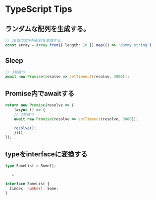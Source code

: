 # TypeScript Tips


## ランダムな配列を生成する。

```typescript
// 10個の文字列配列を生成する。
const array = Array.from({ length: 10 }).map(() => 'dummy string')
```

## Sleep

```typescript
// 3秒待つ
await new Promise(resolve => setTimeout(resolve, 3000));
```

## Promise内でawaitする

```typescript
return new Promise(resolve => {
	(async () => {
	// 3秒待つ
	await new Promise(resolve => setTimeout(resolve, 3000));

	resolve();
	})();
});
```

## typeをinterfaceに変換する

```typescript
type SomeList = Some[];

   ↓

interface SomeList {
  [index: number]: Some;
}
```

